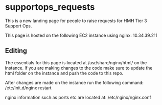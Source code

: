 # supportops_requests

This is a new landing page for people to raise requests for HMH Tier 3 Support Ops.

This page is hosted on the following EC2 instance using nginx: 10.34.39.211

## Editing
The essentials for this page is located at /usr/share/nginx/html/ on the instance.
If you are making changes to the code make sure to update the html folder on the instance and push the code to this repo.

After changes are made on the instance run the following command: /etc/init.d/nginx restart

nginx information such as ports etc are located at: /etc/nginx/nginx.conf
